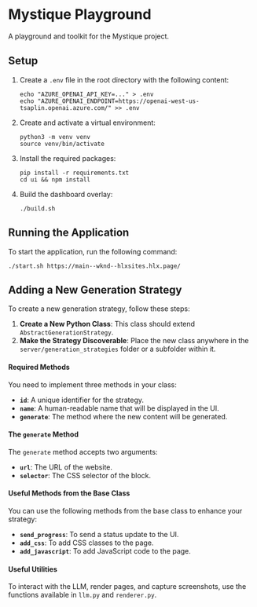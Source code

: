 # Mystique Playground

A playground and toolkit for the Mystique project.

## Setup

1. Create a `.env` file in the root directory with the following content:
   ```shell
   echo "AZURE_OPENAI_API_KEY=..." > .env
   echo "AZURE_OPENAI_ENDPOINT=https://openai-west-us-tsaplin.openai.azure.com/" >> .env
   ```

1. Create and activate a virtual environment:
    ```shell
    python3 -m venv venv
    source venv/bin/activate
    ```

1. Install the required packages:
    ```shell
    pip install -r requirements.txt
    cd ui && npm install
    ```

1. Build the dashboard overlay:
    ```shell
    ./build.sh
    ```

## Running the Application

To start the application, run the following command:

```shell
./start.sh https://main--wknd--hlxsites.hlx.page/
```

## Adding a New Generation Strategy

To create a new generation strategy, follow these steps:

1. **Create a New Python Class**: This class should extend `AbstractGenerationStrategy`.
2. **Make the Strategy Discoverable**: Place the new class anywhere in the `server/generation_strategies` folder or a subfolder within it.

#### Required Methods

You need to implement three methods in your class:

- **`id`**: A unique identifier for the strategy.
- **`name`**: A human-readable name that will be displayed in the UI.
- **`generate`**: The method where the new content will be generated.

#### The `generate` Method

The `generate` method accepts two arguments:

- **`url`**: The URL of the website.
- **`selector`**: The CSS selector of the block.

#### Useful Methods from the Base Class

You can use the following methods from the base class to enhance your strategy:

- **`send_progress`**: To send a status update to the UI.
- **`add_css`**: To add CSS classes to the page.
- **`add_javascript`**: To add JavaScript code to the page.

#### Useful Utilities 

To interact with the LLM, render pages, and capture screenshots, use the functions available in `llm.py` and `renderer.py`.
